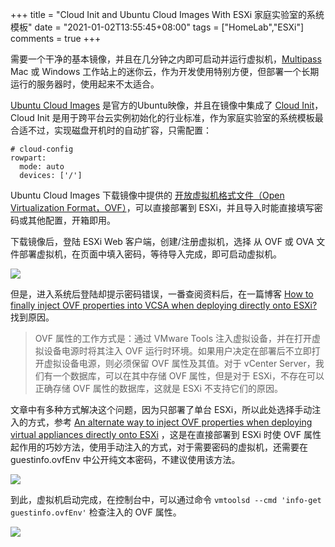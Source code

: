 +++
title = "Cloud Init and Ubuntu Cloud Images With ESXi 家庭实验室的系统模板"
date = "2021-01-02T13:55:45+08:00"
tags = ["HomeLab","ESXi"]
comments = true
+++

需要一个干净的基本镜像，并且在几分钟之内即可启动并运行虚拟机，[Multipass](https://multipass.run) Mac 或 Windows 工作站上的迷你云，作为开发使用特别方便，但部署一个长期运行的服务器时，使用起来不太适合。

[Ubuntu Cloud Images](https://cloud-images.ubuntu.com) 是官方的Ubuntu映像，并且在镜像中集成了 [Cloud Init](https://cloudinit.readthedocs.io)，Cloud Init 是用于跨平台云实例初始化的行业标准，作为家庭实验室的系统模板最合适不过，实现磁盘开机时的自动扩容，只需配置：

```
# cloud-config
rowpart:
  mode: auto
  devices: ['/']
```

Ubuntu Cloud Images 下载镜像中提供的 [开放虚拟机格式文件（Open Virtualization Format，OVF）](https://zh.wikipedia.org/zh-hans/%E5%BC%80%E6%94%BE%E8%99%9A%E6%8B%9F%E6%9C%BA%E6%A0%BC%E5%BC%8F%E6%96%87%E4%BB%B6)，可以直接部署到 ESXi，并且导入时能直接填写密码或其他配置，开箱即用。

下载镜像后，登陆 ESXi Web 客户端，创建/注册虚拟机，选择 从 OVF 或 OVA 文件部署虚拟机，在页面中填入密码，等待导入完成，即可启动虚拟机。

![](https://i.v2ex.co/WP4uVx9H.png)

但是，进入系统后登陆却提示密码错误，一番查阅资料后，在一篇博客 [How to finally inject OVF properties into VCSA when deploying directly onto ESXi?](https://www.virtuallyghetto.com/2014/05/how-to-finally-inject-ovf-properties-into-vcsa-when-deploying-directly-onto-esxi.html) 找到原因。

> OVF 属性的工作方式是：通过 VMware Tools 注入虚拟设备，并在打开虚拟设备电源时将其注入 OVF 运行时环境。如果用户决定在部署后不立即打开虚拟设备电源，则必须保留 OVF 属性及其值。对于 vCenter Server，我们有一个数据库，可以在其中存储 OVF 属性，但是对于 ESXi，不存在可以正确存储 OVF 属性的数据库，这就是 ESXi 不支持它们的原因。

文章中有多种方式解决这个问题，因为只部署了单台 ESXi，所以此处选择手动注入的方式，参考 [An alternate way to inject OVF properties when deploying virtual appliances directly onto ESXi](https://www.virtuallyghetto.com/2014/06/an-alternate-way-to-inject-ovf-properties-when-deploying-virtual-appliances-directly-onto-esxi.html) ，这是在直接部署到 ESXi 时使 OVF 属性起作用的巧妙方法，使用手动注入的方式，对于需要密码的虚拟机，还需要在 guestinfo.ovfEnv 中公开纯文本密码，不建议使用该方法。

![](https://i.v2ex.co/mPq8az2S.png)

到此，虚拟机启动完成，在控制台中，可以通过命令 `vmtoolsd --cmd 'info-get guestinfo.ovfEnv'` 检查注入的 OVF 属性。

![](https://i.v2ex.co/yxO92vVl.png)